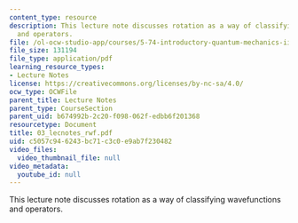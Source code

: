 ```yaml
---
content_type: resource
description: This lecture note discusses rotation as a way of classifying wavefunctions
  and operators.
file: /ol-ocw-studio-app/courses/5-74-introductory-quantum-mechanics-ii-spring-2004/c5057c946243bc71c3c0e9ab7f230482_03_lecnotes_rwf.pdf
file_size: 131194
file_type: application/pdf
learning_resource_types:
- Lecture Notes
license: https://creativecommons.org/licenses/by-nc-sa/4.0/
ocw_type: OCWFile
parent_title: Lecture Notes
parent_type: CourseSection
parent_uid: b674992b-2c20-f098-062f-edbb6f201368
resourcetype: Document
title: 03_lecnotes_rwf.pdf
uid: c5057c94-6243-bc71-c3c0-e9ab7f230482
video_files:
  video_thumbnail_file: null
video_metadata:
  youtube_id: null
---
```

This lecture note discusses rotation as a way of classifying wavefunctions and operators.